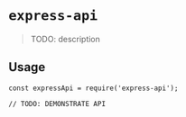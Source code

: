 # `express-api`

> TODO: description

## Usage

```
const expressApi = require('express-api');

// TODO: DEMONSTRATE API
```
